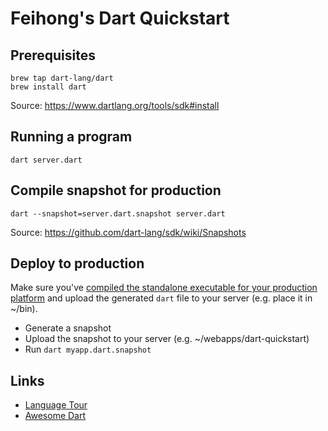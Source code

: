 # Feihong's Dart Quickstart

## Prerequisites

    brew tap dart-lang/dart
    brew install dart

Source: https://www.dartlang.org/tools/sdk#install

## Running a program

    dart server.dart

## Compile snapshot for production

    dart --snapshot=server.dart.snapshot server.dart

Source: https://github.com/dart-lang/sdk/wiki/Snapshots

## Deploy to production

Make sure you've [compiled the standalone executable for your production platform](https://github.com/feihong/dockerfiles/tree/master/centos-7-dart) and upload the generated `dart` file to your server (e.g. place it in ~/bin).

- Generate a snapshot
- Upload the snapshot to your server (e.g. ~/webapps/dart-quickstart)
- Run `dart myapp.dart.snapshot`

## Links

- [Language Tour](https://www.dartlang.org/guides/language/language-tour)
- [Awesome Dart](https://github.com/yissachar/awesome-dart)
